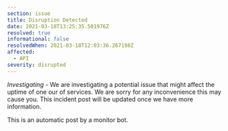 ```yaml
---
section: issue
title: Disruption Detected
date: 2021-03-18T13:25:35.501976Z
resolved: true
informational: false
resolvedWhen: 2021-03-18T12:03:36.267198Z
affected:
  - API
severity: disrupted
---
```

*Investigating* - We are investigating a potential issue that might affect the uptime of one our of services. We are sorry for any inconvenience this may cause you. This incident post will be updated once we have more information.

This is an automatic post by a monitor bot.
        